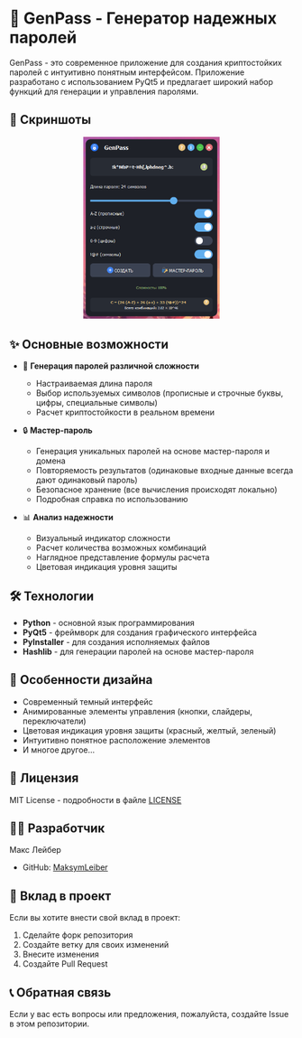 # 🔐 GenPass - Генератор надежных паролей

GenPass - это современное приложение для создания криптостойких паролей с интуитивно понятным интерфейсом. Приложение разработано с использованием PyQt5 и предлагает широкий набор функций для генерации и управления паролями.

## 📸 Скриншоты

<p align="center">
  <img src="screenshots/1.png" width="48%" alt="Главное окно GenPass"/>
</p>

## ✨ Основные возможности

- 🎯 **Генерация паролей различной сложности**
  - Настраиваемая длина пароля
  - Выбор используемых символов (прописные и строчные буквы, цифры, специальные символы)
  - Расчет криптостойкости в реальном времени

- 🔒 **Мастер-пароль**
  - Генерация уникальных паролей на основе мастер-пароля и домена
  - Повторяемость результатов (одинаковые входные данные всегда дают одинаковый пароль)
  - Безопасное хранение (все вычисления происходят локально)
  - Подробная справка по использованию

- 📊 **Анализ надежности**
  - Визуальный индикатор сложности
  - Расчет количества возможных комбинаций
  - Наглядное представление формулы расчета
  - Цветовая индикация уровня защиты


## 🛠 Технологии

- **Python** - основной язык программирования
- **PyQt5** - фреймворк для создания графического интерфейса
- **PyInstaller** - для создания исполняемых файлов
- **Hashlib** - для генерации паролей на основе мастер-пароля

## 🎨 Особенности дизайна

- Современный темный интерфейс
- Анимированные элементы управления (кнопки, слайдеры, переключатели)
- Цветовая индикация уровня защиты (красный, желтый, зеленый)
- Интуитивно понятное расположение элементов
- И многое другое... 

## 📝 Лицензия

MIT License - подробности в файле [LICENSE](LICENSE)

## 👨‍💻 Разработчик

Макс Лейбер
- GitHub: [MaksymLeiber](https://github.com/MaksymLeiber)

## 🤝 Вклад в проект

Если вы хотите внести свой вклад в проект:
1. Сделайте форк репозитория
2. Создайте ветку для своих изменений
3. Внесите изменения
4. Создайте Pull Request

## 📞 Обратная связь

Если у вас есть вопросы или предложения, пожалуйста, создайте Issue в этом репозитории. 